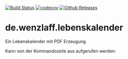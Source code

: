 [![Build Status](https://travis-ci.org/IT-Berater/de.wenzlaff.lebenskalender.svg?branch=master)](https://travis-ci.org/IT-Berater/de.wenzlaff.lebenskalender) 
[![codecov](https://codecov.io/gh/IT-Berater/de.wenzlaff.lebenskalender/branch/master/graph/badge.svg)](https://codecov.io/gh/IT-Berater/de.wenzlaff.lebenskalender) 
[![Github Releases](https://img.shields.io/github/downloads/atom/atom/latest/total.svg)](https://github.com/IT-Berater/de.wenzlaff.lebenskalender)


# de.wenzlaff.lebenskalender
Ein Lebenskalender mit PDF Erzeugung 

Kann von der Kommandozeile aus aufgerufen werden:



